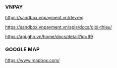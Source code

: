 ### VNPAY
https://sandbox.vnpayment.vn/devreg

https://sandbox.vnpayment.vn/apis/docs/gioi-thieu/

https://api.ghn.vn/home/docs/detail?id=99

### GOOGLE MAP
https://www.mapbox.com/